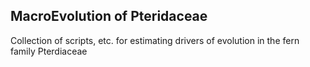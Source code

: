 ## MacroEvolution of Pteridaceae

Collection of scripts, etc. for estimating drivers of evolution in the fern family Pterdiaceae
